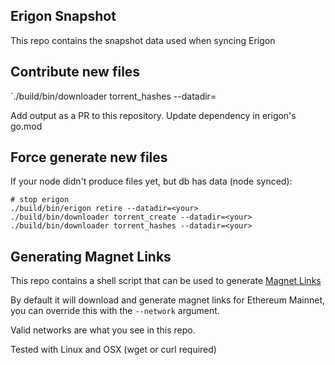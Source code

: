 ## Erigon Snapshot

This repo contains the snapshot data used when syncing Erigon

## Contribute new files

`./build/bin/downloader torrent_hashes --datadir=<your>

Add output as a PR to this repository. Update dependency in erigon's go.mod

## Force generate new files

If your node didn't produce files yet, but db has data (node synced):

```
# stop erigon
./build/bin/erigon retire --datadir=<your>
./build/bin/downloader torrent_create --datadir=<your>
./build/bin/downloader torrent_hashes --datadir=<your>
```

## Generating Magnet Links

This repo contains a shell script that can be used to
generate [Magnet Links](https://en.wikipedia.org/wiki/Magnet_URI_scheme)

By default it will download and generate magnet links for Ethereum Mainnet, you can override this with the `--network`
argument.

Valid networks are what you see in this repo.

Tested with Linux and OSX (wget or curl required)
